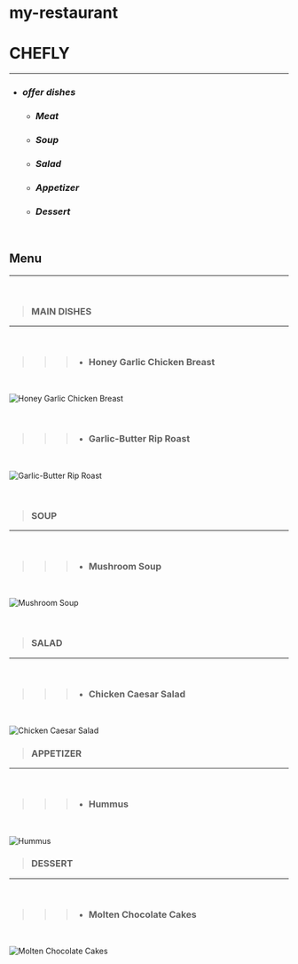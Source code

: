 # my-restaurant


  # **CHEFLY** 
 ---
 

 - ### ***offer dishes*** 
 <ul>

  - ### ***Meat*** 
  - ### ***Soup***  
  - ### ***Salad*** 
  - ### ***Appetizer***  
  - ### ***Dessert***
 </ul>

 <br/>

 ## **Menu** 
 ---
 <br>

 > ### MAIN DISHES
 ---
 <br>

 >>>- ###  Honey Garlic Chicken Breast
 <br>

 ![Honey Garlic Chicken Breast](https://healthyfitnessmeals.com/wp-content/uploads/2021/09/Honey-garlic-chicken-breast-8-819x1024.jpg)

 <br>

 >>>- ### Garlic-Butter Rip Roast
 <br>

 ![Garlic-Butter Rip Roast](https://cafedelites.com/wp-content/uploads/2018/11/Prime-Rib-Roast-IMAGE-1.jpg)

<br>

 > ### SOUP
 ---
 <br>


 >>>- ### Mushroom Soup
 <br>

 ![Mushroom Soup](https://www.recipetineats.com/wp-content/uploads/2021/04/Mushroom-Soup-in-bowl.jpg?resize=650,910)

 <br>


 > ### SALAD
 ---
 <br>
 
 >>>- ### Chicken Caesar Salad 
 <br>

 ![Chicken Caesar Salad](https://www.spendwithpennies.com/wp-content/uploads/2021/04/Chicken-Caesar-Salad-SpendWithPennies-4.jpg)
 <br>

 > ### APPETIZER
 ---
 <br>

 >>>- ### Hummus
 <br>

 ![Hummus](https://sf.moderneast.com/wp-content/uploads/dubai/2020/07/screen-shot-2020-07-22-at-2.46.42-pm-680x494.png)
 <br>

 > ### DESSERT
 ---
 <br>
 
 >>>- ### Molten Chocolate Cakes
 <br>

 ![Molten Chocolate Cakes](https://gimmedelicious.com/wp-content/uploads/2020/01/Chocolate-Molten-Lava-Cakes-10-500x500.jpg)




